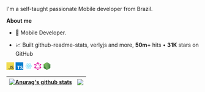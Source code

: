 
I'm a self-taught passionate Mobile developer from Brazil.

**About me**

- 💼 Mobile Developer.

- 📈 Built github-readme-stats, verlyjs and more, **50m+** hits • **31K** stars on GitHub

<code><img height="20" alt="javascript" src="https://raw.githubusercontent.com/github/explore/80688e429a7d4ef2fca1e82350fe8e3517d3494d/topics/javascript/javascript.png"></code>
<code><img height="20" alt="typescript" src="https://raw.githubusercontent.com/github/explore/80688e429a7d4ef2fca1e82350fe8e3517d3494d/topics/typescript/typescript.png"></code>
<code><img height="20" alt="react" src="https://raw.githubusercontent.com/github/explore/80688e429a7d4ef2fca1e82350fe8e3517d3494d/topics/react/react.png"></code>
<code><img height="20" alt="graphql" src="https://raw.githubusercontent.com/github/explore/5c058a388828bb5fde0bcafd4bc867b5bb3f26f3/topics/graphql/graphql.png"></code>
<code><img height="20" alt="nodejs" src="https://raw.githubusercontent.com/github/explore/80688e429a7d4ef2fca1e82350fe8e3517d3494d/topics/nodejs/nodejs.png"></code>    


| <a href="https://github.com/Maignardi/github-readme-stats"><img align="center" src="https://github-readme-stats.vercel.app/api?username=Maignardi&show_icons=true&include_all_commits=true&theme=buefy&hide_border=true" alt="Anurag's github stats" /></a> | <a href="https://github.com/Maignardi/github-readme-stats"><img align="center" src="https://github-readme-stats.vercel.app/api/top-langs/?username=Maignardi&layout=compact&theme=buefy&hide_border=true" /></a> |
| ------------- | ------------- |
